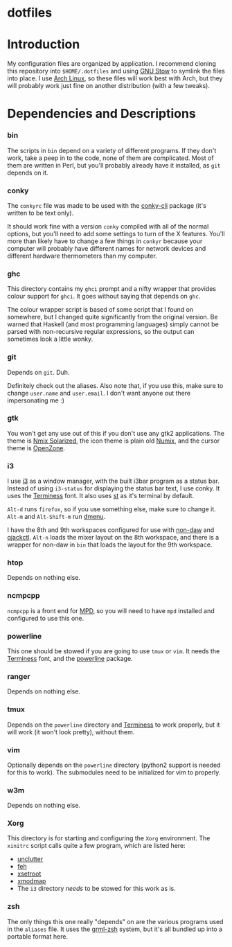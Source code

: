 dotfiles
====================

# Introduction

My configuration files are organized by application. I recommend cloning this
repository into `$HOME/.dotfiles` and using [GNU Stow][1] to symlink the files
into place. I use [Arch Linux][2], so these files will work best with Arch, but
they will probably work just fine on another distribution (with a few tweaks).

# Dependencies and Descriptions

### bin

The scripts in `bin` depend on a variety of different programs. If they don't
work, take a peep in to the code, none of them are complicated. Most of them
are written in Perl, but you'll probably already have it installed, as `git`
depends on it.

### conky

The `conkyrc` file was made to be used with the [conky-cli][3] package (it's
written to be text only).

It should work fine with a version `conky` compiled with all of the normal
options, but you'll need to add some settings to turn of the X features. You'll
more than likely have to change a few things in `conkyr` because your computer
will probably have different names for network devices and different hardware
thermometers than my computer.

### ghc

This directory contains my `ghci` prompt and a nifty wrapper that provides
colour support for `ghci`. It goes without saying that depends on `ghc`. 

The colour wrapper script is based of some script that I found on somewhere,
but I changed quite significantly from the original version. Be warned that
Haskell (and most programming languages) simply cannot be parsed with
non-recursive regular expressions, so the output can sometimes look a little
wonky.

### git

Depends on `git`. Duh.

Definitely check out the aliases. Also note that, if you use this, make sure to
change `user.name` and `user.email`. I don't want anyone out there
impersonating me :)

### gtk

You won't get any use out of this if you don't use any gtk2 applications. The
theme is [Nmix Solarized][4], the icon theme is plain old [Numix][5], and the
cursor theme is [OpenZone][6].

### i3

I use [i3][7] as a window manager, with the built i3bar program as a status
bar. Instead of using `i3-status` for displaying the status bar text, I use
conky. It uses the [Terminess][8] font. It also uses [st][11] as it's terminal
by default.

`Alt-d` runs `firefox`, so if you use something else, make sure to change it.
`Alt-m` and `Alt-Shift-m` run [dmenu][17].

I have the 8th and 9th workspaces configured for use with [non-daw][18] and
[qjackctl][19]. `Alt-n` loads the mixer layout on the 8th workspace, and there
is a wrapper for non-daw in `bin` that loads the layout for the 9th workspace.

### htop

Depends on nothing else.

### ncmpcpp

`ncmpcpp` is a front end for [MPD][9], so you will need to have `mpd`
installed and configured to use this one.

### powerline

This one should be stowed if you are going to use `tmux` or `vim`. It needs the
[Terminess][8] font, and the [powerline][10] package.

### ranger

Depends on nothing else.

### tmux

Depends on the `powerline` directory and [Terminess][8] to work properly, but
it will work (it won't look pretty), without them.

### vim

Optionally depends on the `powerline` directory (python2 support is needed for
this to work). The submodules need to be initialized for vim to properly.

### w3m

Depends on nothing else.

### Xorg

This directory is for starting and configuring the `Xorg` environment. The
`xinitrc` script calls quite a few program, which are listed here:

 * [unclutter][13]
 * [feh][14]
 * [xsetroot][15]
 * [xmodmap][16]
 * The `i3` directory *needs* to be stowed for this work as is.

### zsh

The only things this one really "depends" on are the various programs used in
the `aliases` file. It uses the [grml-zsh][12] system, but it's all bundled up
into a portable format here.


[1]:  https://www.gnu.org/software/stow/
[2]:  https://www.archlinux.org
[3]:  https://aur.archlinux.org/packages/conky-cli/
[4]:  https://aur.archlinux.org/packages/gtk-theme-numix-solarized/
[5]:  https://aur.archlinux.org/packages/numix-icon-theme-git/
[6]:  https://aur.archlinux.org/packages/xcursor-openzone/
[7]:  https://www.archlinux.org/packages/community/x86_64/i3-wm/
[8]:  https://aur.archlinux.org/packages/terminess-powerline-font/
[9]: https://www.archlinux.org/packages/extra/x86_64/mpd/
[10]: https://aur.archlinux.org/packages/python-powerline-git/
[11]: https://aur.archlinux.org/packages/st
[12]: http://grml.org/zsh/
[13]: https://www.archlinux.org/packages/community/x86_64/unclutter/
[14]: https://www.archlinux.org/packages/extra/x86_64/feh/
[15]: https://www.archlinux.org/packages/extra/x86_64/xorg-xsetroot/
[16]: https://www.archlinux.org/packages/extra/x86_64/xorg-xmodmap/
[17]: https://www.archlinux.org/packages/community/x86_64/dmenu/
[18]: https://aur.archlinux.org/packages/non-daw-git
[19]: https://www.archlinux.org/packages/extra/x86_64/qjackctl/
